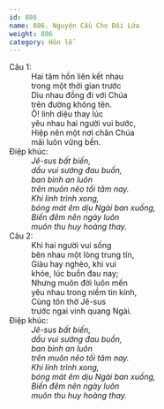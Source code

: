 ```yaml
---
id: 886
name: 886. Nguyện Cầu Cho Đôi Lứa
weight: 886
category: Hôn lễ
---
```

<dl><dt>Câu 1:</dt><dd data-verse="1">Hai tâm hồn liên kết nhau <br/>trong một thời gian trước <br/>Dìu nhau đồng đi với Chúa <br/>trên đường không tên. <br/>Ô! linh diệu thay lúc <br/>yêu nhau hai người vui bước, <br/>Hiệp nên một nơi chân Chúa <br/>mãi luôn vững bền. </dd><dt>Điệp khúc:</dt><dd data-chorus="1"><em>Jê-sus bất biến, <br/>dầu vui sướng đau buồn, <br/>ban bình an luôn <br/>trên muôn nẽo tối tăm nay. <br/>Khi linh trình xong, <br/>bóng mát êm dịu Ngài ban xuống, <br/>Biến đêm nên ngày luôn <br/>muôn thu huy hoàng thay. </em></dd><dt>Câu 2:</dt><dd data-verse="2">Khi hai người vui sống <br/>bên nhau một lòng trung tín, <br/>Giàu hay nghèo, khi vui <br/>khỏe, lúc buồn đau nay; <br/>Nhưng muôn đời luôn mến <br/>yêu nhau trong niềm tin kính, <br/>Cùng tôn thờ Jê-sus <br/>trước ngai vinh quang Ngài. </dd><dt>Điệp khúc:</dt><dd data-chorus="1"><em>Jê-sus bất biến, <br/>dầu vui sướng đau buồn, <br/>ban bình an luôn <br/>trên muôn nẽo tối tăm nay. <br/>Khi linh trình xong, <br/>bóng mát êm dịu Ngài ban xuống, <br/>Biến đêm nên ngày luôn <br/>muôn thu huy hoàng thay. </em></dd></dl>
